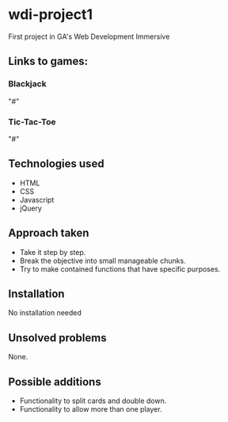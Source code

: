 # wdi-project1
First project in GA's Web Development Immersive

## Links to games: 

### Blackjack 
"#" 
### Tic-Tac-Toe 
"#" 

## Technologies used 
* HTML 
* CSS 
* Javascript 
* jQuery 

## Approach taken 
* Take it step by step. 
* Break the objective into small manageable chunks. 
* Try to make contained functions that have specific purposes.

## Installation 
No installation needed

## Unsolved problems
None.

## Possible additions
* Functionality to split cards and double down.
* Functionality to allow more than one player.
